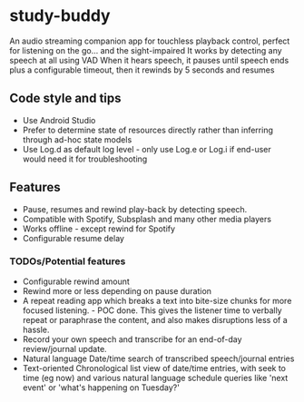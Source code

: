 # study-buddy
An audio streaming companion app for touchless playback control, perfect for listening on the go... and the sight-impaired
It works by detecting any speech at all using VAD
When it hears speech, it pauses until speech ends plus a configurable timeout, then it rewinds by 5 seconds and resumes

## Code style and tips
* Use Android Studio
* Prefer to determine state of resources directly rather than inferring through ad-hoc state models
* Use Log.d as default log level - only use Log.e or Log.i if end-user would need it for troubleshooting

## Features
* Pause, resumes and rewind play-back by detecting speech.
* Compatible with Spotify, Subsplash and many other media players
* Works offline - except rewind for Spotify
* Configurable resume delay

### TODOs/Potential features
* Configurable rewind amount
* Rewind more or less depending on pause duration
* A repeat reading app which breaks a text into bite-size chunks for more focused listening. - POC done. This gives the listener time to verbally repeat or paraphrase the content, and also makes disruptions less of a hassle.
* Record your own speech and transcribe for an end-of-day review/journal update.
* Natural language Date/time search of transcribed speech/journal entries
* Text-oriented Chronological list view of date/time entries, with seek to time (eg now) and various natural language schedule queries like 'next event' or 'what's happening on Tuesday?'

